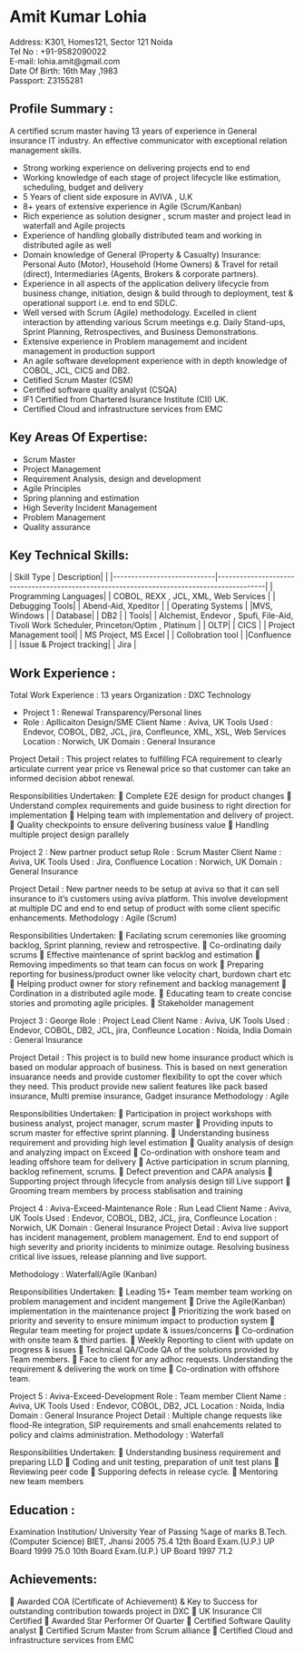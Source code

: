 # Amit Kumar Lohia
<div> Address:                K301, Homes121, Sector 121 Noida
 <div>Tel No :                +91-9582090022
 <div>E-mail:                 lohia.amit@gmail.com
 <div>Date Of Birth:          16th  May ,1983
    <div>Passport:               Z3155281	</div>

## Profile Summary : 
A certified scrum master having 13 years of experience in General insurance IT industry. An effective communicator with exceptional relation management skills.
- Strong working experience on delivering projects end to end 
- Working knowledge of each stage of project lifecycle like estimation, scheduling, budget and delivery 
- 5 Years of client side exposure in AVIVA , U.K 
- 8+ years of  extensive experience in Agile (Scrum/Kanban) 
- Rich experience as solution designer , scrum master and project lead in waterfall and Agile projects 
- Experience of handling globally distributed team and working in distributed agile as well 
- Domain knowledge of General (Property & Casualty) Insurance: Personal Auto (Motor), Household (Home Owners) & Travel for retail (direct), Intermediaries (Agents, Brokers & corporate partners). 
- Experience in all aspects of the application delivery lifecycle from business change, initiation, design & build through to deployment, test & operational support i.e. end to end SDLC. 
- Well versed with Scrum (Agile) methodology. Excelled in client interaction by attending various Scrum meetings e.g. Daily Stand-ups, Sprint Planning, Retrospectives, and Business Demonstrations. 
- Extensive experience in Problem managememt and incident management in production support 
- An agile software development experience with in depth knowledge of COBOL, JCL, CICS and DB2. 
- Cetified Scrum Master (CSM) 
- Certified software quality analyst (CSQA) 
- IF1 Certified from Chartered Isurance Institute (CII) UK.
- Certified Cloud and infrastructure services from EMC 

## Key Areas Of Expertise: 
- Scrum Master		
- Project Management
- Requirement Analysis, design and development
- Agile Principles
- Spring planning and estimation
- High Severity Incident Management	
- Problem Management 
- Quality assurance 	

	
		
## Key Technical Skills:

| Skill Type              | Description|                                                                              |
|----------------------------|-------------------------------------------------------------------------------------------|
| Programming Languages|    | COBOL, REXX , JCL, XML, Web Services                                                     |
| Debugging Tools|          | Abend-Aid, Xpeditor                                                                      |
| Operating Systems         | |MVS, Windows                                                                            |
| Database|                 | DB2                                                                                      |
| Tools|                    | Alchemist, Endevor , Spufi, File-Aid, Tivoli Work Scheduler, Princeton/Optim , Platinum |
| OLTP|                     | CICS                                                                                     |
| Project Management tool|  | MS Project, MS Excel                                                                     |
| Collobration tool         | |Confluence                                                                              |
| Issue & Project tracking| | Jira                                                                                     |

## Work Experience :

Total Work Experience : 13 years 
Organization : DXC Technology

- Project 1 	: Renewal Transparency/Personal lines
- Role		: Apllicaiton Design/SME
Client Name	: Aviva, UK 
Tools Used	: Endevor, COBOL, DB2, JCL, jira, Confleunce, XML, XSL, Web Services
Location 	: Norwich, UK
Domain	: General Insurance 

Project Detail : This project relates to fulfilling FCA requirement to clearly articulate current year price vs Renewal price so that customer can take an informed decision abbot renewal.

Responsibilities Undertaken: 
	Complete E2E design for product changes
	Understand complex requirements and guide business to right direction for implementation
	Helping team with implementation and delivery of project.
	Quality checkpoints to ensure delivering business value
	Handling multiple project design parallely 

<div>
Project 2 	: New partner product setup 
Role		: Scrum Master
Client Name	: Aviva, UK 
Tools Used	: Jira, Confluence
Location 	: Norwich, UK
Domain	: General Insurance

Project Detail : New partner needs to be setup at aviva so that it can sell insurance to it’s customers using aviva platform. This involve development at multiple DC and end to end setup of product with some client specific enhancements.
Methodology : Agile (Scrum)

Responsibilities Undertaken: 
	Facilating scrum ceremonies like grooming backlog, Sprint planning, review and retrospective.
	Co-ordinating daily scrums 
	Effective maintenance of sprint backlog and estimation
	Removing  impediments so that team can focus on work
	Preparing reporting for business/product owner like velocity chart, burdown chart etc
	Helping product owner for story refinement and backlog management
	Cordination in a distributed agile mode.
	Educating team to create concise stories and promoting agile priciples.
	Stakeholder management
</div>
<div>
Project 3 	: George
Role		: Project Lead
Client Name	: Aviva, UK 
Tools Used	: Endevor, COBOL, DB2, JCL, jira, Confleunce
Location 	: Noida, India
Domain	: General Insurance

Project Detail : This project is to build new home insurance product which is based on modular approach of business. This is based on next generation insuarance needs and provide customer flexibility to opt the cover which they need. This product provide new salient features like pack based insurance, Multi premise insurance, Gadget insurance
Methodology : Agile 

Responsibilities Undertaken: 
	Participation in project workshops with business analyst, project manager, scrum master
	Providing inputs to scrum master for effective sprint planning.
	Understanding business requirement and providing high level estimation
	Quality analysis of design and analyzing impact on Exceed
	Co-ordination with onshore team and leading offshore team for delivery
	Active participation in scrum planning, backlog refinement, scrums.
	Defect prevention and CAPA analysis
	Supporting project through lifecycle from analysis design till Live support
	Grooming tream members by process stablisation and training

</div>
<div>
Project 4 : Aviva-Exceed-Maintenance
Role		: Run Lead
Client Name	: Aviva, UK 
Tools Used	: Endevor, COBOL, DB2, JCL, jira, Confleunce
Location 	: Norwich, UK
Domain	: General Insurance
Project Detail : Aviva live support has incident management, problem management. End to end support of high severity and priority incidents to minimize outage. Resolving business critical live issues, release planning and live support. 

Methodology 	: Waterfall/Agile (Kanban)
			 
Responsibilities Undertaken: 
	Leading 15+ Team member team working on problem management and incident mangement
	Drive the Agile(Kanban) implementation in the maintenance project
	Prioritizing the work based on priority and severity to ensure minimum impact to production system
	Regular team meeting for project update & issues/concerns
	Co-ordination with onsite team & third parties.
	Weekly Reporting to client with update on progress & issues
	Technical QA/Code QA of the solutions provided by Team members.
	Face to client for any adhoc requests. Understanding the requirement & delivering the work on time
	Co-ordination with offshore team.

</div>
<div>
Project 5 : Aviva-Exceed-Development
Role		: Team member
Client Name	: Aviva, UK 
Tools Used	: Endevor, COBOL, DB2, JCL
Location 	: Noida, India
Domain	: General Insurance
Project Detail : Multiple change requests like flood-Re integration, SIP requirements and small enahcements related to policy and claims administration. 
Methodology : Waterfall		 
	
Responsibilities Undertaken: 
	Understanding business requirement and preparing LLD
	Coding and unit testing, preparation of unit test plans
	Reviewing peer code
	Supporing defects in release cycle.
	Mentoring new team members

</div>




<h2>Education : </h2>     
<div>
          Examination	      Institution/   University	Year of 
Passing	%age of 
marks 
B.Tech. (Computer Science)	BIET, Jhansi	  2005	  75.4
12th Board Exam.(U.P.)	UP Board	  1999	  75.0
10th Board Exam.(U.P.)	UP Board	  1997	  71.2
  </div> 
<h2>Achievements:</h2>
<div>
	Awarded COA (Certificate of Achievement) & Key to Success for outstanding contribution towards project in DXC
	UK Insurance CII Certified
	Awarded Star Performer Of Quarter 
	Certified Software Qaulity analyst
	Certified Scrum Master from Scrum alliance
	Certified Cloud and infrastructure services from EMC
</div>
